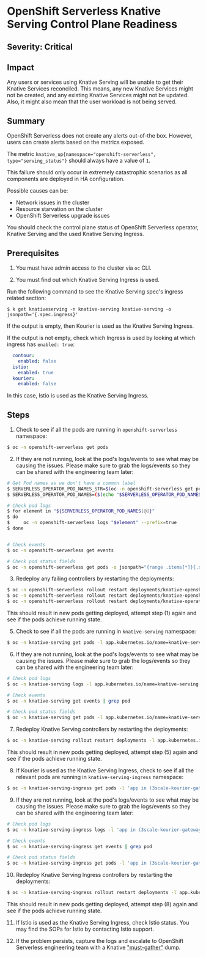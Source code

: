 # OpenShift Serverless Knative Serving Control Plane Readiness

## Severity: Critical

## Impact

Any users or services using Knative Serving will be unable to get their Knative Services reconciled.
This means, any new Knative Services might not be created, and any existing Knative Services might not be updated. Also, it might also mean that the user workload is not being served.

## Summary

OpenShift Serverless does not create any alerts out-of-the box. However, users can create alerts based on the metrics exposed.

The metric `knative_up{namespace="openshift-serverless", type="serving_status"}` should always have a value of `1`. 

This failure should only occur in extremely catastrophic scenarios as all components are deployed in HA configuration.

Possible causes can be:
- Network issues in the cluster
- Resource starvation on the cluster
- OpenShift Serverless upgrade issues

You should check the control plane status of OpenShift Serverless operator, Knative Serving and the used Knative Serving Ingress.

## Prerequisites

1. You must have admin access to the cluster via `oc` CLI.

2. You must find out which Knative Serving Ingress is used.

Run the following command to see the Knative Serving spec's ingress related section:

```shell
$ k get knativeserving -n knative-serving knative-serving -o jsonpath='{.spec.ingress}'
```

If the output is empty, then Kourier is used as the Knative Serving Ingress. 

If the output is not empty, check which Ingress is used by looking at which ingress has `enabled: true`:

```yaml
  contour:
    enabled: false
  istio:
    enabled: true
  kourier:
    enabled: false
```

In this case, Istio is used as the Knative Serving Ingress.

## Steps

1. Check to see if all the pods are running in `openshift-serverless` namespace:

```bash
$ oc -n openshift-serverless get pods
```

2. If they are not running, look at the pod's logs/events to see what may be causing the issues. Please make sure to grab the logs/events so they can be shared with the engineering team later:

```bash
# Get Pod names as we don't have a common label
$ SERVERLESS_OPERATOR_POD_NAMES_STR=$(oc -n openshift-serverless get pods --template '{{range .items}}{{.metadata.name}}{{" "}}{{end}}')
$ SERVERLESS_OPERATOR_POD_NAMES=($(echo "$SERVERLESS_OPERATOR_POD_NAMES_STR" | tr ' ' '\n'))

# Check pod logs
$ for element in "${SERVERLESS_OPERATOR_POD_NAMES[@]}"
$ do
$     oc -n openshift-serverless logs "$element" --prefix=true
$ done


# Check events 
$ oc -n openshift-serverless get events

# Check pod status fields
$ oc -n openshift-serverless get pods -o jsonpath="{range .items[*]}{.status}{\"\n\n\"}{end}" 
```

3. Redeploy any failing controllers by restarting the deployments:

```bash
$ oc -n openshift-serverless rollout restart deployments/knative-openshift
$ oc -n openshift-serverless rollout restart deployments/knative-openshift-ingress
$ oc -n openshift-serverless rollout restart deployments/knative-operator-webhook
```

This should result in new pods getting deployed, attempt step (1) again and see if the pods achieve running state.

5. Check to see if all the pods are running in `knative-serving` namespace:

```bash
$ oc -n knative-serving get pods -l app.kubernetes.io/name=knative-serving
``` 

6. If they are not running, look at the pod's logs/events to see what may be causing the issues. Please make sure to grab the logs/events so they can be shared with the engineering team later:

```bash
# Check pod logs 
$ oc -n knative-serving logs -l app.kubernetes.io/name=knative-serving --prefix=true

# Check events 
$ oc -n knative-serving get events | grep pod

# Check pod status fields
$ oc -n knative-serving get pods -l app.kubernetes.io/name=knative-serving -o jsonpath="{range .items[*]}{.status}{\"\n\n\"}{end}"
```

7. Redeploy Knative Serving controllers by restarting the deployments:

```bash
$ oc -n knative-serving rollout restart deployments -l app.kubernetes.io/name=knative-serving
```

This should result in new pods getting deployed, attempt step (5) again and see if the pods achieve running state.

8. If Kourier is used as the Knative Serving Ingress, check to see if all the relevant pods are running in `knative-serving-ingress` namespace:

```bash
$ oc -n knative-serving-ingress get pods -l 'app in (3scale-kourier-gateway, net-kourier-controller)'
```

9. If they are not running, look at the pod's logs/events to see what may be causing the issues. Please make sure to grab the logs/events so they can be shared with the engineering team later:

```bash
# Check pod logs 
$ oc -n knative-serving-ingress logs -l 'app in (3scale-kourier-gateway, net-kourier-controller)' --prefix=true

# Check events 
$ oc -n knative-serving-ingress get events | grep pod

# Check pod status fields
$ oc -n knative-serving-ingress get pods -l 'app in (3scale-kourier-gateway, net-kourier-controller)' -o jsonpath="{range .items[*]}{.status}{\"\n\n\"}{end}"
```

10. Redeploy Knative Serving Ingress controllers by restarting the deployments:

```bash
$ oc -n knative-serving-ingress rollout restart deployments -l app.kubernetes.io/component=net-kourier
```

This should result in new pods getting deployed, attempt step (8) again and see if the pods achieve running state.

11. If Istio is used as the Knative Serving Ingress, check Istio status. You may find the SOPs for Istio by contacting Istio support. 

12. If the problem persists, capture the logs and escalate to OpenShift Serverless engineering team with a Knative ["must-gather"](https://github.com/openshift-knative/must-gather) dump.


